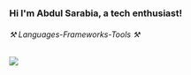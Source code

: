 ### Hi I'm Abdul Sarabia, a tech enthusiast!



    
<h6 >⚒️ Languages-Frameworks-Tools ⚒️</h6>


<div >
    <img src="https://skillicons.dev/icons?i=java,javascript,html,css,github,idea,vscode,eclipse,git,discord" />
</div>


